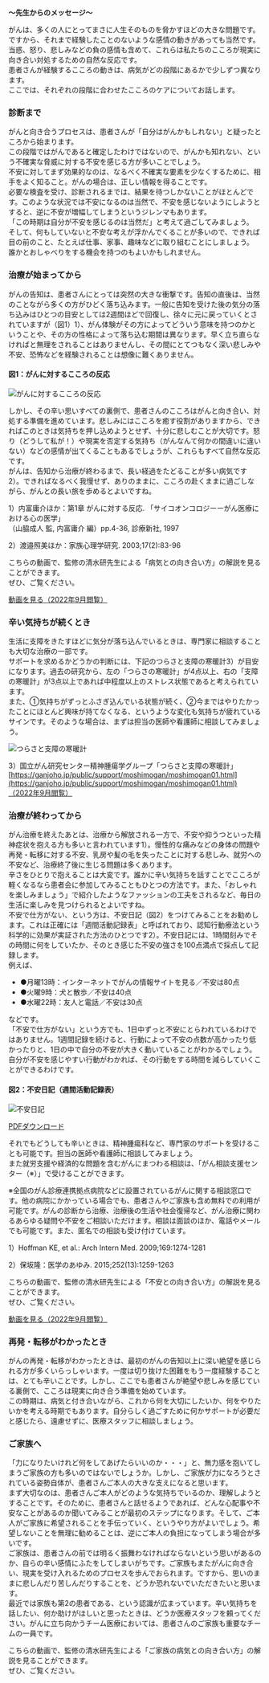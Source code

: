 **～先生からのメッセージ～**

がんは、多くの人にとってまさに人生そのものを脅かすほどの大きな問題です。ですから、それまで経験したことのないような感情の動きがあっても当然です。  
当惑、怒り、悲しみなどの負の感情も含めて、これらは私たちのこころが現実に向き合い対処するための自然な反応です。  
患者さんが経験するこころの動きは、病気がどの段階にあるかで少しずつ異なります。  
ここでは、それぞれの段階に合わせたこころのケアについてお話します。

### 診断まで

がんと向き合うプロセスは、患者さんが「自分はがんかもしれない」と疑ったところから始まります。  
この段階ではがんであると確定したわけではないので、がんかも知れない、という不確実な脅威に対する不安を感じる方が多いことでしょう。  
不安に対してまず効果的なのは、なるべく不確実な要素を少なくするために、相手をよく知ること。がんの場合は、正しい情報を得ることです。  
必要な検査を受け、診断されるまでは、結果を待つしかないことがほとんどです。このような状況では不安になるのは当然で、不安を感じないようにしようとすると、逆に不安が増幅してしまうというジレンマもあります。  
「この時期は自分が不安を感じるのは当然だ」と考えて過ごしてみましょう。  
そして、何もしていないと不安な考えが浮かんでくることが多いので、できれば目の前のこと、たとえば仕事、家事、趣味などに取り組むことにしましょう。  
誰かとおしゃべりをする機会を持つのもよいかもしれません。

### 治療が始まってから

がんの告知は、患者さんにとっては突然の大きな衝撃です。告知の直後は、当然のことながら多くの方がひどく落ち込みます。一般に告知を受けた後の気分の落ち込みはひとつの目安としては2週間ほどで回復し、徐々に元に戻っていくとされていますが（図1）1）、がん体験がその方によってどういう意味を持つのかということや、その方の性格によって落ち込む期間は異なります。早く立ち直らなければと無理をされることはありませんし、その間にとてつもなく深い悲しみや不安、恐怖などを経験されることは想像に難くありません。

#### 図1：がんに対するこころの反応

![がんに対するこころの反応](https://oshiete-gan.jp/breast/common/images/mental-health/img_mental-health-family01.jpg)

しかし、その辛い思いすべての裏側で、患者さんのこころはがんと向き合い、対処する準備を進めています。悲しみにはこころを癒す役割がありますから、できればこのときは気持ちを押し込めようとせず、十分に悲しむことが大切です。怒り（どうして私が！）や現実を否定する気持ち（がんなんて何かの間違いに違いない）などの感情が出てくることもあるでしょうが、これらもすべて自然な反応です。  
がんは、告知から治療が終わるまで、長い経過をたどることが多い病気です2）。できればなるべく我慢せず、ありのままに、こころの赴くままに過ごしながら、がんとの長い旅を歩めるとよいですね。

1）内富庸介ほか：第1章 がんに対する反応. 「サイコオンコロジーーがん医療における心の医学」  
（山脇成人 監, 内富庸介 編）pp.4-36, 診療新社, 1997

2）渡邉照美ほか：家族心理学研究. 2003;17(2):83-96

こちらの動画で、監修の清水研先生による「病気との向き合い方」の解説を見ることができます。  
ぜひ、ご覧ください。

[動画を見る（2022年9月閲覧）](https://www.youtube.com/watch?v=8jEPCLnevjQ&t=18s)

### 辛い気持ちが続くとき

生活に支障をきたすほどに気分が落ち込んでいるときは、専門家に相談することも大切な治療の一部です。  
サポートを求めるかどうかの判断には、下記のつらさと支障の寒暖計3）が目安になります。過去の研究から、左の「つらさの寒暖計」が4点以上、右の「支障の寒暖計」が3点以上であれば中程度以上のストレス状態であると考えられています。  
また、①気持ちがずっとふさぎ込んでいる状態が続く、②今まではやりたかったことにほとんど興味が持てなくなる、というような変化も気持ちが疲れているサインです。そのような場合は、まずは担当の医師や看護師に相談してみましょう。

![つらさと支障の寒暖計](https://oshiete-gan.jp/breast/common/images/mental-health/img_mental-health-family02.jpg)

3）国立がん研究センター精神腫瘍学グループ「つらさと支障の寒暖計」  
[https://ganjoho.jp/public/support/moshimogan/moshimogan01.html](https://ganjoho.jp/public/support/moshimogan/moshimogan01.html)（2022年9月閲覧）

### 治療が終わってから

がん治療を終えたあとは、治療から解放される一方で、不安や抑うつといった精神症状を抱える方も多いと言われています1）。慢性的な痛みなどの身体の問題や再発・転移に対する不安、乳房や髪の毛を失ったことに対する悲しみ、就労への不安など、治療終了後に生じる問題は多くあります。  
辛さをひとりで抱えることは大変です。誰かに辛い気持ちを話すことでこころが軽くなるなら患者会に参加してみることもひとつの方法です。また、「おしゃれを楽しみましょう」で紹介したようなファッションの工夫をされるなど、毎日の生活に楽しみを見つけられるとよいですね。  
不安で仕方がない、という方は、不安日記（図2）をつけてみることをお勧めします。これは正確には「週間活動記録表」と呼ばれており、認知行動療法という科学的に効果が実証された方法のひとつです2）。不安日記には、1時間刻みでその時間に何をしていたか、そのとき感じた不安の強さを100点満点で採点して記録します。  
例えば、

-   ●月曜13時：インターネットでがんの情報サイトを見る／不安は80点
-   ●火曜9時：犬と散歩／不安は40点
-   ●水曜22時：友人と電話／不安は30点

などです。  
「不安で仕方がない」という方でも、1日中ずっと不安にとらわれているわけではありません。1週間記録を続けると、行動によって不安の点数が高かったり低かったりと、1日の中で自分の不安が大きく動いていることがわかるでしょう。自分が不安を感じやすい行動がわかれば、その行動をする時間を減らしていくことができるわけです。

#### 図2：不安日記（週間活動記録表）

![不安日記](https://oshiete-gan.jp/breast/common/images/mental-health/img_mental-health-family03.jpg)

[PDFダウンロード](https://oshiete-gan.jp/breast/common/pdf/pdf_family.pdf)

それでもどうしても辛いときは、精神腫瘍科など、専門家のサポートを受けることも可能です。担当の医師や看護師に相談してみましょう。  
また就労支援や経済的な問題を含むがんにまつわる相談は、「がん相談支援センター（※）」で受けることができます。

※全国のがん診療連携拠点病院などに設置されているがんに関する相談窓口です。他の病院にかかっている場合でも、患者さんやご家族も含め無料での利用が可能です。がんの診断から治療、治療後の生活や社会復帰など、がん治療に関わるあらゆる疑問や不安をご相談いただけます。相談は面談のほか、電話やメールでも可能です。また、匿名での相談も受け付けています。

1）Hoffman KE, et al.: Arch Intern Med. 2009;169:1274-1281

2）保坂隆：医学のあゆみ. 2015;252(13):1259-1263

こちらの動画で、監修の清水研先生による「不安との向き合い方」の解説を見ることができます。  
ぜひ、ご覧ください。

[動画を見る（2022年9月閲覧）](https://www.youtube.com/watch?v=kDW4XYkxv0I&t=5s)

### 再発・転移がわかったとき

がんの再発・転移がわかったときは、最初のがんの告知以上に深い絶望を感じられる方が多くいらっしゃいます。一度は切り抜けた困難をもう一度経験することは、とても辛いことです。しかし、ここでも患者さんが絶望や悲しみを感じている裏側で、こころは現実に向き合う準備を始めています。  
この時期は、病気と付き合いながら、これから何を大切にしたいか、何をやりたいかを考える時期でもあります。自分らしく過ごすために何かサポートが必要だと感じたら、遠慮せずに、医療スタッフに相談しましょう。

### ご家族へ

「力になりたいけれど何をしてあげたらいいのか・・・」と、無力感を抱いてしまうご家族の方も多いのではないでしょうか。しかし、ご家族が力になろうとされている姿勢自体が、患者さんご本人の大きな支えになると思います。  
まず大切なのは、患者さんご本人がどのような気持ちでいるのか、理解しようとすることです。そのために、患者さんと話せるようであれば、どんな心配事や不安なことがあるのか聞いてみることが最初のステップになります。そして、ご本人がご家族に希望されることを手伝っていく、というやり方がよいでしょう。希望しないことを無理に勧めることは、逆にご本人の負担になってしまう場合が多いです。  
ご家族は、患者さんの前では明るく振舞わなければならないという思いがあるのか、自らの辛い感情にふたをしてしまいがちです。ご家族もまたがんに向き合い、現実を受け入れるためのプロセスを歩んでおられます。ですから、思いのままに悲しんだり苦しんだりすることを、どうか恐れないでいただきたいと思います。  
最近では家族も第2の患者である、という認識が広まっています。辛い気持ちを話したい、何か助けがほしいと思ったときは、どうか医療スタッフを頼ってください。がんに立ち向かうチーム医療においては、患者さんのご家族も重要なチームの一員です。

こちらの動画で、監修の清水研先生による「ご家族の病気との向き合い方」の解説を見ることができます。  
ぜひ、ご覧ください。